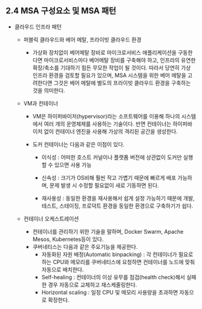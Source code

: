 ## 2.4 MSA 구성요소 및 MSA 패턴

- 클라우드 인프라 패턴

  - 퍼블릭 클라우드와 베어 메탈, 프라이빗 클라우드 환경
    - 가상화 장치없이 베어메탈 장비로 마이크로서비스 애플리케이션을 구동한다면 마이크로서비스마다 베어메탈 장비를 구축해야 하고, 인프라의 유연한 확장/축소를 기대하기 힘든 무모한 작업이 될 것이다. 따라서 당연히 가상 인프라 환경을 검토할 필요가 있으며, MSA 시스템을 위한 베어 메탈을 고려한다면 그것은 베어 메탈에 별도의 프라이빗 클라우드 환경을 구축하는 것을 의미한다.

  - VM과 컨테이너

    - VM은 하이퍼바이저(hypervisor)라는 소프트웨어를 이용해 하나의 시스템에서 여러 개의 운영체제를 사용하는 기술이다. 반면 컨테이너는 하이퍼바이저 없이 컨테이너 엔진을 사용해 가상의 격리된 공간을 생성한다.

    - 도커 컨테이너는 다음과 같은 이점이 있다.

      - 이식성 : 어떠한 호스트 커널이나 플랫폼 버전에 상관없이 도커만 실행할 수 있으면 사용 가능

      - 신속성 : 크기가 OS비해 훨씬 작고 가볍기 때문에 빠르게 배포 가능하며, 문제 발생 시 수정할 필요없이 새로 기동하면 된다.

      - 재사용성 : 동일한 환경을 재사용해서 쉽게 설정 가능하기 때문에 개발, 테스트, 스테이징, 프로덕트 환경을 동일한 환경으로 구축하기가 쉽다.


  - 컨테이너 오케스트레이션
    - 컨테이너를 관리하기 위한 기술을 말하며, Docker Swarm, Apache Mesos, Kubernetes등이 있다.
    - 쿠버네티스는 다음과 같은 주요기능을 제공한다.
      - 자동화된 자원 배정(Automatic binpacking) : 각 컨테이너가 필요로 하는 CPU와 메모리를 쿠버네티스에 요청하면 컨테이너를 노드에 맞춰 자동으로 배치한다.
      - Self-healing : 컨테이너의 이상 유무를 점검(health check)해서 실패한 경우 자동으로 교체하고 재스케줄링한다.
      - Horizontal scaling : 일정 CPU 및 메모리 사용량을 초과하면 자동으로 확장한다.

